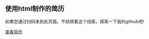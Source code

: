 ## 使用html制作的简历
如果您通过扫码来到此页面。不妨顺着这个线索，探索一下我的github吧!

[查看简历](https://jianwi.github.io/jianli/index.html)

